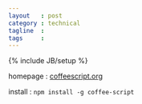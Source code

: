 ```yaml
---
layout   : post
category : technical
tagline  :
tags     :
---
```

{% include JB/setup %}

homepage
:   [coffeescript.org](http://coffeescript.org/)

install
:   `npm install -g coffee-script`
